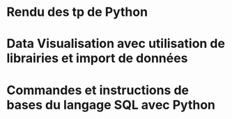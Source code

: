 # Rendu des tp de Python
# Data Visualisation avec utilisation de librairies et import de données
# Commandes et instructions de bases du langage SQL avec Python
